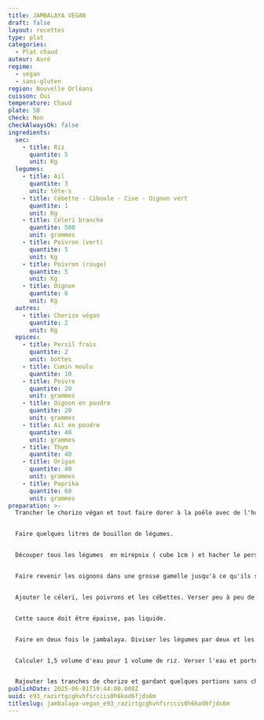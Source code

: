 ```yaml
---
title: JAMBALAYA VEGAN
draft: false
layout: recettes
type: plat
categories:
  - Plat chaud
auteur: Auré
regime:
  - vegan
  - sans-gluten
region: Nouvelle Orléans
cuisson: Oui
temperature: Chaud
plate: 50
check: Non
checkAlwaysOk: false
ingredients:
  sec:
    - title: Riz
      quantite: 5
      unit: Kg
  legumes:
    - title: Ail
      quantite: 3
      unit: tête·s
    - title: Cébette - Ciboule - Cive - Oignon vert
      quantite: 1
      unit: Kg
    - title: Céleri branche
      quantite: 500
      unit: grammes
    - title: Poivron (vert)
      quantite: 5
      unit: Kg
    - title: Poivron (rouge)
      quantite: 5
      unit: Kg
    - title: Oignon
      quantite: 6
      unit: Kg
  autres:
    - title: Chorizo végan
      quantite: 2
      unit: Kg
  epices:
    - title: Persil frais
      quantite: 2
      unit: bottes
    - title: Cumin moulu
      quantite: 10
    - title: Poivre
      quantite: 20
      unit: grammes
    - title: Oignon en poudre
      quantite: 20
      unit: grammes
    - title: Ail en poudre
      quantite: 40
      unit: grammes
    - title: Thym
      quantite: 40
    - title: Origan
      quantite: 40
      unit: grammes
    - title: Paprika
      quantite: 60
      unit: grammes
preparation: >-
  Trancher le chorizo végan et tout faire dorer à la poêle avec de l'huile.


  Faire quelques litres de bouillon de légumes.


  Découper tous les légumes  en mirepoix ( cube 1cm ) et hacher le persil.


  Faire revenir les oignons dans une grosse gamelle jusqu'à ce qu'ils soient bruns foncés. Ajouter juste assez de bouillon de légumes pour qu'ils fondent.


  Ajouter le céleri, les poivrons et les cébettes. Verser peu à peu de bouillon. Une fois les légumes tendres, ajouter les assaisonnements petit à petit.


  Cette sauce doit être épaisse, pas liquide. 


  Faire en deux fois le jambalaya. Diviser les légumes par deux et les répartir dans deux gamelles différentes.


  Calculer 1,5 volume d'eau pour 1 volume de riz. Verser l'eau et porter à ébullition. Ajuster l'assaisonnement. Puis verser le riz et porter à ébullition. Réduire le feu et couvrir. Ne rien toucher pendant 10min. Refaire l'opération. Puis une troisième fois si le riz n'est pas parfait.


  Rajouter les tranches de chorizo et gardant quelques portions sans chorizo pour une version sans gluten.
publishDate: 2025-06-01T19:44:00.000Z
uuid: e93_razirtgcghvhfsrccis0h6kod6fjds6m
titleslug: jambalaya-vegan_e93_razirtgcghvhfsrccis0h6kod6fjds6m
---
```


